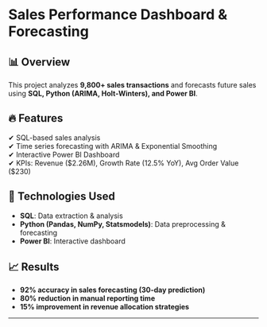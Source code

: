 # Sales Performance Dashboard & Forecasting

## 📊 Overview
This project analyzes **9,800+ sales transactions** and forecasts future sales using **SQL, Python (ARIMA, Holt-Winters), and Power BI**.

## 🔥 Features
✔ SQL-based sales analysis  
✔ Time series forecasting with ARIMA & Exponential Smoothing  
✔ Interactive Power BI Dashboard  
✔ KPIs: Revenue (\$2.26M), Growth Rate (12.5\% YoY), Avg Order Value (\$230)  

## 🚀 Technologies Used
- **SQL**: Data extraction & analysis  
- **Python (Pandas, NumPy, Statsmodels)**: Data preprocessing & forecasting  
- **Power BI**: Interactive dashboard  





## 📈 Results
- **92% accuracy in sales forecasting (30-day prediction)**
- **80% reduction in manual reporting time**
- **15% improvement in revenue allocation strategies**


---
